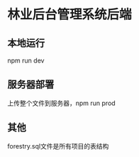 # 林业后台管理系统后端

## 本地运行
npm run dev  

## 服务器部署
上传整个文件到服务器，npm run prod

## 其他
forestry.sql文件是所有项目的表结构  
